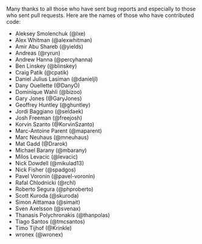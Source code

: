 Many thanks to all those who have sent bug reports and especially to those who sent pull requests. Here are the names of those who have contributed code:

- Aleksey Smolenchuk (@lxe)
- Alex Whitman (@alexwhitman)
- Amir Abu Shareb (@yields)
- Andreas (@ryrun)
- Andrew Hanna (@percyhanna)
- Ben Linskey (@blinskey)
- Craig Patik (@cpatik)
- Daniel Julius Lasiman (@danieljl)
- Dany Ouellette (@DanyO)
- Dominique Wahli (@bizoo)
- Gary Jones (@GaryJones)
- Geoffrey Huntley (@ghuntley)
- Jordi Baggiano (@seldaek)
- Josh Freeman (@freejosh)
- Korvin Szanto (@KorvinSzanto)
- Marc-Antoine Parent (@maparent)
- Marc Neuhaus (@mneuhaus)
- Mat Gadd (@Drarok)
- Michael Barany (@mbarany)
- Milos Levacic (@levacic)
- Nick Dowdell (@mikulad13)
- Nick Fisher (@spadgos)
- Pavel Voronin (@pavel-voronin)
- Rafal Chlodnicki (@rchl)
- Roberto Segura (@phproberto)
- Scott Kuroda (@skuroda)
- Simon Aittamaa (@simait)
- Sven Axelsson (@svenax)
- Thanasis Polychronakis (@thanpolas)
- Tiago Santos (@tmcsantos)
- Timo Tijhof (@Krinkle)
- wronex (@wronex)
